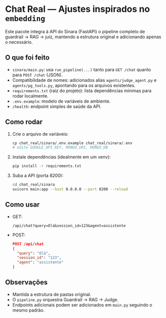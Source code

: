 # Chat Real — Ajustes inspirados no `embedding`

Este pacote integra à API do Sinara (FastAPI) o pipeline completo de guardrail → RAG → juiz,
mantendo a estrutura original e adicionando apenas o necessário.

## O que foi feito
- `sinara/main.py`: usa `run_pipeline(...)` tanto para `GET /chat` quanto para `POST /chat` (JSON).
- Compatibilidade de nomes: adicionados alias `agents/judge_agent.py` e `agents/pg_tools.py`, apontando para os arquivos existentes.
- `requirements.txt` (raiz do projeto): lista dependências mínimas para rodar localmente.
- `.env.example`: modelo de variáveis de ambiente.
- `/health`: endpoint simples de saúde da API.

## Como rodar
1. Crie o arquivo de variáveis:
   ```bash
   cp chat_real/sinara/.env.example chat_real/sinara/.env
   # edite GOOGLE_API_KEY, MONGO_URI, MONGO_DB
   ```
2. Instale dependências (idealmente em um venv):
   ```bash
   pip install -r requirements.txt
   ```
3. Suba a API (porta 8200):
   ```bash
   cd chat_real/sinara
   uvicorn main:app --host 0.0.0.0 --port 8200 --reload
   ```

## Como usar
- GET:
  ```
  /api/chat?query=Olá&session_id=123&agent=assistente
  ```
- POST:
  ```json
  POST /api/chat
  {
    "query": "Olá",
    "session_id": "123",
    "agent": "assistente"
  }
  ```

## Observações
- Mantida a estrutura de pastas original.
- O `pipeline.py` orquestra Guardrail → RAG → Judge.
- Endpoints adicionais podem ser adicionados em `main.py` seguindo o mesmo padrão.

